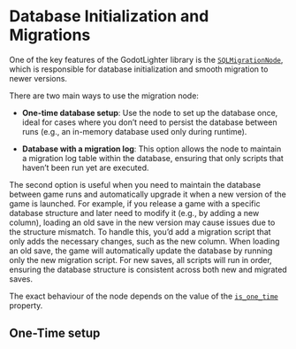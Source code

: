 # Database Initialization and Migrations

One of the key features of the GodotLighter library is the [`SQLMigrationNode`](../SQLMigrationNode.md), 
which is responsible for database initialization and smooth migration to newer versions.

There are two main ways to use the migration node:

* **One-time database setup**: Use the node to set up the database once, ideal for cases where you
don’t need to persist the database between runs (e.g., an in-memory database used only during runtime).

* **Database with a migration log**: This option allows the node to maintain a migration log table 
within the database, ensuring that only scripts that haven’t been run yet are executed.

The second option is useful when you need to maintain the database between game runs and automatically upgrade it 
when a new version of the game is launched. For example, if you release a game with a specific database structure
and later need to modify it (e.g., by adding a new column), loading an old save in the new version may cause 
issues due to the structure mismatch. To handle this, you’d add a migration script that only adds the 
necessary changes, such as the new column. When loading an old save, the game will automatically update 
the database by running only the new migration script. For new saves, all scripts will run in order, ensuring 
the database structure is consistent across both new and migrated saves.

The exact behaviour of the node depends on the value of the [`is_one_time`](../SQLMigrationNode.md#is_one_time-bool)
property.

## One-Time setup